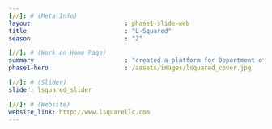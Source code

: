 ```yaml
---
[//]: # (Meta Info)
layout                          : phase1-slide-web
title 					        : "L-Squared"
season				            : "2"

[//]: # (Work on Home Page)
summary                         : "created a platform for Department of Commerce Contractor, L-Squared to share their services and portfolio of work"
phase1-hero                     : /assets/images/lsquared_cover.jpg

[//]: # (Slider)
slider: lsquared_slider

[//]: # (Website)
website_link: http://www.lsquarellc.com
---
```

